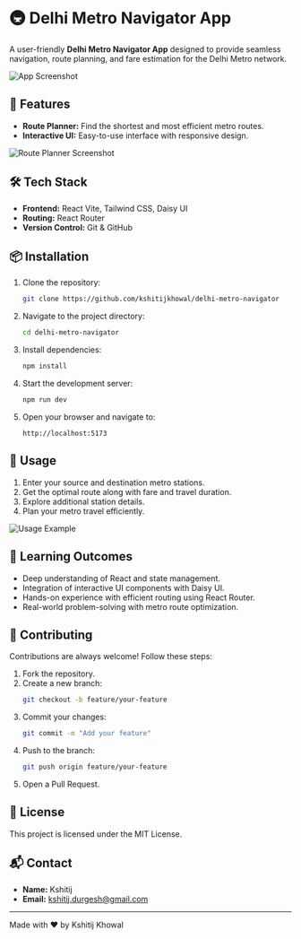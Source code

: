# 🚇 Delhi Metro Navigator App

A user-friendly **Delhi Metro Navigator App** designed to provide seamless navigation, route planning, and fare estimation for the Delhi Metro network.

![App Screenshot](./assets/screenshot1.png)

## 🚀 Features

- **Route Planner:** Find the shortest and most efficient metro routes.
- **Interactive UI:** Easy-to-use interface with responsive design.

![Route Planner Screenshot](./assets/screenshot2.png)

## 🛠️ Tech Stack

- **Frontend:** React Vite, Tailwind CSS, Daisy UI
- **Routing:** React Router
- **Version Control:** Git & GitHub

## 📦 Installation

1. Clone the repository:
   ```bash
   git clone https://github.com/kshitijkhowal/delhi-metro-navigator
   ```
2. Navigate to the project directory:
   ```bash
   cd delhi-metro-navigator
   ```
3. Install dependencies:
   ```bash
   npm install
   ```
4. Start the development server:
   ```bash
   npm run dev
   ```
5. Open your browser and navigate to:
   ```
   http://localhost:5173
   ```

## 📝 Usage

1. Enter your source and destination metro stations.
2. Get the optimal route along with fare and travel duration.
3. Explore additional station details.
4. Plan your metro travel efficiently.

![Usage Example](./assets/screenshot3.png)

## 🎯 Learning Outcomes
- Deep understanding of React and state management.
- Integration of interactive UI components with Daisy UI.
- Hands-on experience with efficient routing using React Router.
- Real-world problem-solving with metro route optimization.

## 🤝 Contributing

Contributions are always welcome! Follow these steps:
1. Fork the repository.
2. Create a new branch:
   ```bash
   git checkout -b feature/your-feature
   ```
3. Commit your changes:
   ```bash
   git commit -m "Add your feature"
   ```
4. Push to the branch:
   ```bash
   git push origin feature/your-feature
   ```
5. Open a Pull Request.

## 📄 License

This project is licensed under the MIT License.

## 📬 Contact
- **Name:** Kshitij
- **Email:** [kshitij.durgesh@gmail.com](mailto:kshitij.durgesh@gmail.com)

---

Made with ❤️ by Kshitij Khowal
